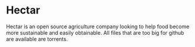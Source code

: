 # Hectar
Hectar is an open source agriculture company looking to help food become more sustainable and easily obtainable. 
All files that are too big for github are available are torrents. 
